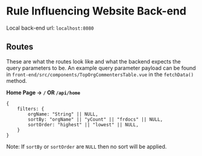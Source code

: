 # Rule Influencing Website Back-end

Local back-end url: ```localhost:8080```

## Routes

These are what the routes look like and what the backend expects the query parameters to be.
An example query parameter payload can be found in ```front-end/src/components/TopOrgCommentersTable.vue```
in the ```fetchData()``` method.

**Home Page &rarr; ```/``` OR ```/api/home```**
```
{
    filters: {
        orgName: "String" || NULL,
        sortBy: "orgName" || "yCount" || "frdocs" || NULL,
        sortOrder: "highest" || "lowest" || NULL,
    }
}
```
Note: If ```sortBy``` or ```sortOrder``` are ```NULL``` then no sort will be applied.